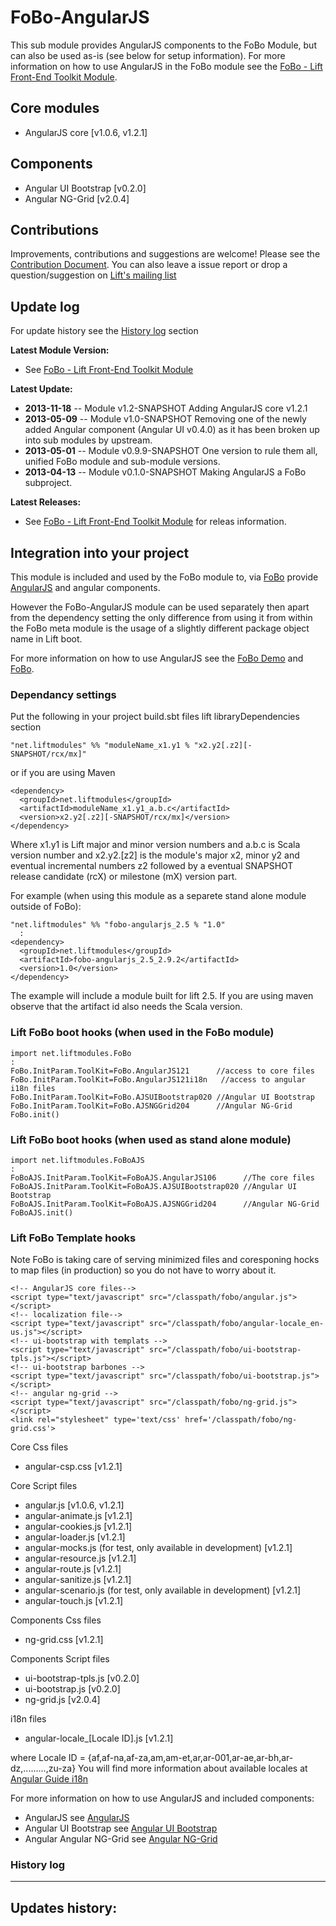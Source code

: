FoBo-AngularJS
=================

This sub module provides AngularJS components to the FoBo Module, but can also be used as-is (see below for setup information).
For more information on how to use AngularJS in the FoBo module see the [FoBo - Lift Front-End Toolkit Module](https://github.com/karma4u101/FoBo).

Core modules 
---------------------------------
- AngularJS core [v1.0.6, v1.2.1]

Components
----------
- Angular UI Bootstrap [v0.2.0]
- Angular NG-Grid [v2.0.4]


Contributions
-------------
Improvements, contributions and suggestions are welcome! Please see the [Contribution Document](https://github.com/karma4u101/FoBo/blob/master/CONTRIBUTING.md). You can also leave a issue report or drop a question/suggestion on [Lift's mailing list](http://groups.google.com/group/liftweb/) 

Update log
----------

For update history see the [History log](https://github.com/karma4u101/FoBo/tree/master/AngularJS#history-log) section

**Latest Module Version:**
- See [FoBo - Lift Front-End Toolkit Module](https://github.com/karma4u101/FoBo)  

**Latest Update:**
- **2013-11-18** -- Module v1.2-SNAPSHOT Adding AngularJS core v1.2.1
- **2013-05-09** -- Module v1.0-SNAPSHOT Removing one of the newly added Angular component (Angular UI v0.4.0) as it has been broken up into sub modules by upstream. 
- **2013-05-01** -- Module v0.9.9-SNAPSHOT One version to rule them all, unified FoBo module and sub-module versions.
- **2013-04-13** -- Module v0.1.0-SNAPSHOT Making AngularJS a FoBo subproject.

**Latest Releases:**
- See [FoBo - Lift Front-End Toolkit Module](https://github.com/karma4u101/FoBo) for releas information.


Integration into your project 
-------------------------------

This module is included and used by the FoBo module to, via [FoBo](https://github.com/karma4u101/FoBo/blob/master/README.md) provide [AngularJS](http://angularjs.org/) and angular components. 

However the FoBo-AngularJS module can be used separately then apart from the dependency setting the only difference from using it from within the FoBo meta module is the usage of a slightly different package object name in Lift boot. 

For more information on how to use AngularJS see the [FoBo Demo](http://www.media4u101.se/fobo-lift-template-demo/) and [FoBo](https://github.com/karma4u101/FoBo/blob/master/README.md).  

### Dependancy settings

Put the following in your project build.sbt files lift libraryDependencies section 

    "net.liftmodules" %% "moduleName_x1.y1 % "x2.y2[.z2][-SNAPSHOT/rcx/mx]"

or if you are using Maven

    <dependency>
      <groupId>net.liftmodules</groupId>
      <artifactId>moduleName_x1.y1_a.b.c</artifactId>
      <version>x2.y2[.z2][-SNAPSHOT/rcx/mx]</version>
    </dependency>

Where x1.y1 is Lift major and minor version numbers and a.b.c is Scala
version number and x2.y2.[z2] is the module's major x2, minor y2 and
eventual incremental numbers z2 followed by a eventual SNAPSHOT 
release candidate (rcX) or milestone (mX) version part.

For example (when using this module as a separete stand alone module outside of FoBo):

    "net.liftmodules" %% "fobo-angularjs_2.5 % "1.0"
      :
    <dependency>
      <groupId>net.liftmodules</groupId>
      <artifactId>fobo-angularjs_2.5_2.9.2</artifactId>
      <version>1.0</version>
    </dependency>

The example will include a module built for lift 2.5. If you are using maven observe that the artifact id also needs the Scala version.

### Lift FoBo boot hooks (when used in the FoBo module)

    import net.liftmodules.FoBo 
    :
    FoBo.InitParam.ToolKit=FoBo.AngularJS121      //access to core files 
    FoBo.InitParam.ToolKit=FoBo.AngularJS121i18n   //access to angular i18n files 
    FoBo.InitParam.ToolKit=FoBo.AJSUIBootstrap020 //Angular UI Bootstrap
    FoBo.InitParam.ToolKit=FoBo.AJSNGGrid204      //Angular NG-Grid
    FoBo.init()

### Lift FoBo boot hooks (when used as stand alone module)

    import net.liftmodules.FoBoAJS 
    :
    FoBoAJS.InitParam.ToolKit=FoBoAJS.AngularJS106      //The core files 
    FoBoAJS.InitParam.ToolKit=FoBoAJS.AJSUIBootstrap020 //Angular UI Bootstrap
    FoBoAJS.InitParam.ToolKit=FoBoAJS.AJSNGGrid204      //Angular NG-Grid
    FoBoAJS.init()

### Lift FoBo Template hooks

Note FoBo is taking care of serving minimized files and coresponing hocks to map files (in production) so you do not have to worry about it. 

    <!-- AngularJS core files-->
    <script type="text/javascript" src="/classpath/fobo/angular.js"></script>
    <!-- localization file-->
    <script type="text/javascript" src="/classpath/fobo/angular-locale_en-us.js"></script>
    <!-- ui-bootstrap with templats -->
    <script type="text/javascript" src="/classpath/fobo/ui-bootstrap-tpls.js"></script>
    <!-- ui-bootstrap barbones -->
    <script type="text/javascript" src="/classpath/fobo/ui-bootstrap.js"></script>
    <!-- angular ng-grid -->
    <script type="text/javascript" src="/classpath/fobo/ng-grid.js"></script>
    <link rel="stylesheet" type='text/css' href='/classpath/fobo/ng-grid.css'>

Core Css files

- angular-csp.css [v1.2.1]

Core Script files

- angular.js [v1.0.6, v1.2.1]
- angular-animate.js [v1.2.1]
- angular-cookies.js [v1.2.1]
- angular-loader.js [v1.2.1]
- angular-mocks.js (for test, only available in development) [v1.2.1]
- angular-resource.js [v1.2.1]
- angular-route.js [v1.2.1]
- angular-sanitize.js [v1.2.1]
- angular-scenario.js (for test, only available in development) [v1.2.1] 
- angular-touch.js [v1.2.1]

Components Css files

- ng-grid.css [v1.2.1]

Components Script files

- ui-bootstrap-tpls.js [v0.2.0]
- ui-bootstrap.js [v0.2.0]
- ng-grid.js [v2.0.4]
 
i18n files

- angular-locale_[Locale ID].js [v1.2.1]

where Locale ID = {af,af-na,af-za,am,am-et,ar,ar-001,ar-ae,ar-bh,ar-dz,.........,zu-za}
You will find more information about available locales at [Angular Guide i18n](http://docs.angularjs.org/guide/i18n)

For more information on how to use AngularJS and included components:
- AngularJS see [AngularJS](http://angularjs.org/)
- Angular UI Bootstrap see [Angular UI Bootstrap](http://angular-ui.github.io/bootstrap/)
- Angular Angular NG-Grid see [Angular NG-Grid](http://angular-ui.github.io/ng-grid/)

### History log
----------------

**Updates history:**
- 

 


